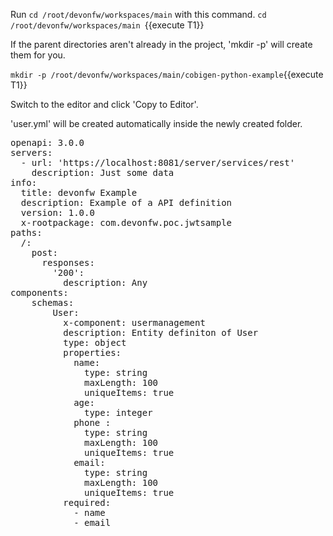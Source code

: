 




Run `cd /root/devonfw/workspaces/main` with this command.
`cd /root/devonfw/workspaces/main `{{execute T1}} 






If the parent directories aren't already in the project, 'mkdir -p' will create them for you. 

`mkdir -p /root/devonfw/workspaces/main/cobigen-python-example`{{execute T1}}

Switch to the editor and click 'Copy to Editor'. 

'user.yml' will be created automatically inside the newly created folder.

<pre class="file" data-filename="devonfw/workspaces/main/cobigen-python-example/user.yml">
openapi: 3.0.0
servers:
  - url: &#39;https://localhost:8081/server/services/rest&#39;
    description: Just some data
info:
  title: devonfw Example
  description: Example of a API definition
  version: 1.0.0
  x-rootpackage: com.devonfw.poc.jwtsample
paths:
  /:
    post:
      responses:
        &#39;200&#39;:
          description: Any
components:
    schemas:
        User:
          x-component: usermanagement
          description: Entity definiton of User
          type: object
          properties:
            name:
              type: string
              maxLength: 100
              uniqueItems: true            
            age:
              type: integer
            phone :
              type: string
              maxLength: 100
              uniqueItems: true
            email:
              type: string
              maxLength: 100
              uniqueItems: true              
          required:
            - name
            - email
</pre>


